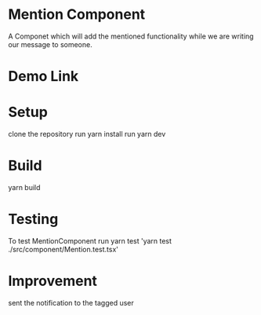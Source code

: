 # Mention Component
A Componet which will add the mentioned functionality while we are writing our message to someone.

# Demo Link

# Setup
clone the repository
run yarn install
run yarn dev

# Build
yarn build

# Testing
To test MentionComponent
run yarn test 'yarn test ./src/component/Mention.test.tsx'

# Improvement
sent the notification to the tagged user

